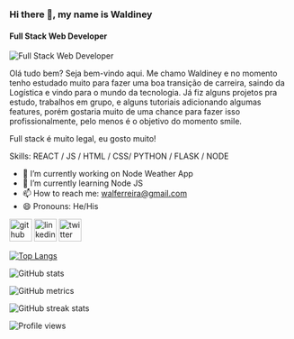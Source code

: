 ### Hi there 👋, my name is Waldiney
#### Full Stack Web Developer
![Full Stack Web Developer](https://arturssmirnovs.github.io/github-profile-readme-generator/images/banner.png)

Olá tudo bem? Seja bem-vindo aqui. Me chamo Waldiney e no momento tenho estudado muito para fazer uma boa transição de carreira, saindo da Logística e vindo para o mundo da tecnologia. Já fiz alguns projetos pra estudo, trabalhos em grupo, e alguns tutoriais adicionando algumas features, porém gostaria muito de uma chance para fazer isso profissionalmente, pelo menos é o objetivo do momento smile.

Full stack é muito legal, eu gosto muito!

Skills: REACT / JS / HTML / CSS/ PYTHON / FLASK / NODE

- 🔭 I’m currently working on Node Weather App 
- 🌱 I’m currently learning Node JS 
- 📫 How to reach me: walferreira@gmail.com 
- 😄 Pronouns: He/His 


[<img src='https://cdn.jsdelivr.net/npm/simple-icons@3.0.1/icons/github.svg' alt='github' height='40'>](https://github.com/wjf25)  [<img src='https://cdn.jsdelivr.net/npm/simple-icons@3.0.1/icons/linkedin.svg' alt='linkedin' height='40'>](https://www.linkedin.com/in/waldineydejesusferreira/)  [<img src='https://cdn.jsdelivr.net/npm/simple-icons@3.0.1/icons/twitter.svg' alt='twitter' height='40'>](https://twitter.com/AtomWal)  

[![Top Langs](https://github-readme-stats.vercel.app/api/top-langs/?username=wjf25)](https://github.com/anuraghazra/github-readme-stats)

![GitHub stats](https://github-readme-stats.vercel.app/api?username=wjf25&show_icons=true)  

![GitHub metrics](https://metrics.lecoq.io/wjf25)  

![GitHub streak stats](https://github-readme-streak-stats.herokuapp.com/?user=wjf25)  

![Profile views](https://gpvc.arturio.dev/wjf25)  
